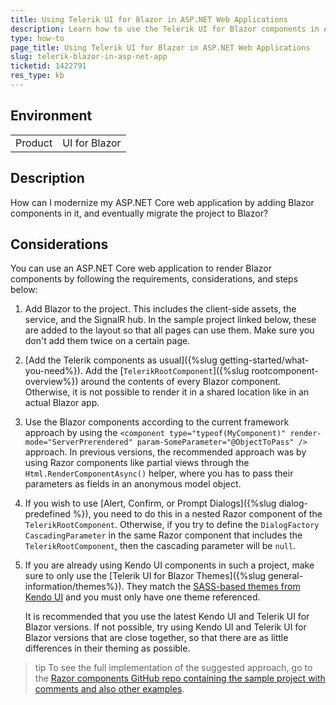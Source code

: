 ```yaml
---
title: Using Telerik UI for Blazor in ASP.NET Web Applications
description: Learn how to use the Telerik UI for Blazor components in ASP.NET Web applications.
type: how-to
page_title: Using Telerik UI for Blazor in ASP.NET Web Applications
slug: telerik-blazor-in-asp-net-app
ticketid: 1422791
res_type: kb
---
```


## Environment

<table>
    <tbody>
        <tr>
            <td>Product</td>
            <td>UI for Blazor</td>
        </tr>
    </tbody>
</table>

## Description

How can I modernize my ASP.NET Core web application by adding Blazor components in it, and eventually migrate the project to Blazor?

## Considerations

You can use an ASP.NET Core web application to render Blazor components by following the requirements, considerations, and steps below:

1. Add Blazor to the project. This includes the client-side assets, the service, and the SignalR hub. In the sample project linked below, these are added to the layout so that all pages can use them. Make sure you don't add them twice on a certain page.
1. [Add the Telerik components as usual]({%slug getting-started/what-you-need%}). Add the [`TelerikRootComponent`]({%slug rootcomponent-overview%}) around the contents of every Blazor component. Otherwise, it is not possible to render it in a shared location like in an actual Blazor app.
1. Use the Blazor components according to the current framework approach by using the `<component type="typeof(MyComponent)" render-mode="ServerPrerendered" param-SomeParameter="@ObjectToPass" />` approach. In previous versions, the recommended approach was by using Razor components like partial views through the `Html.RenderComponentAsync()` helper, where you has to pass their parameters as fields in an anonymous model object.
1. If you wish to use [Alert, Confirm, or Prompt Dialogs]({%slug dialog-predefined %}), you need to do this in a nested Razor component of the `TelerikRootComponent`. Otherwise, if you try to define the `DialogFactory` `CascadingParameter` in the same Razor component that includes the `TelerikRootComponent`, then the cascading parameter will be `null`.
1. If you are already using Kendo UI components in such a project, make sure to only use the [Telerik UI for Blazor Themes]({%slug general-information/themes%}). They match the [SASS-based themes from Kendo UI](https://docs.telerik.com/kendo-ui/styles-and-layout/sass-themes) and you must only have one theme referenced.

    It is recommended that you use the latest Kendo UI and Telerik UI for Blazor versions. If not possible, try using Kendo UI and Telerik UI for Blazor versions that are close together, so that there are as little differences in their theming as possible.

>tip To see the full implementation of the suggested approach, go to the [Razor components GitHub repo containing the sample project with comments and also other examples](https://github.com/telerik/blazor-ui/tree/master/common/razor-components).
